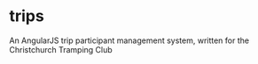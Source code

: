 # trips
An AngularJS trip participant management system, written for the Christchurch Tramping Club 
